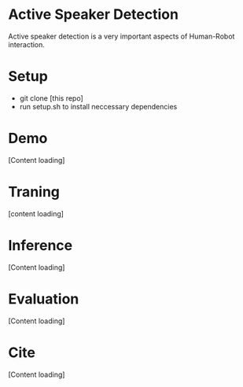 
# Active Speaker Detection
Active speaker detection is a very important aspects of Human-Robot interaction. 

# Setup
- git clone [this repo]
- run setup.sh to install neccessary dependencies

# Demo 
[Content loading]

# Traning 
[content loading]

# Inference
[Content loading]

# Evaluation
[Content loading]

# Cite
[Content loading]


